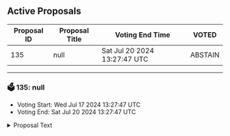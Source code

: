 ## Active Proposals

| Proposal ID | Proposal Title | Voting End Time | VOTED |
|-------------|----------------|-----------------|-------|
| 135 | null | Sat Jul 20 2024 13:27:47 UTC | ABSTAIN |

---

### 🗳 135: null
- Voting Start: Wed Jul 17 2024 13:27:47 UTC
- Voting End: Sat Jul 20 2024 13:27:47 UTC

<details>
<summary>Proposal Text</summary>
 
null
</details>
